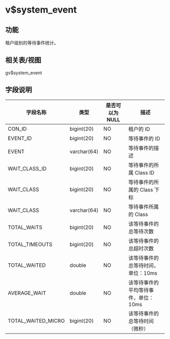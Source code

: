 v$system_event 
===================================



功能 
-----------

租户级别的等待事件统计。

相关表/视图 
---------------

gv$system_event

字段说明 
-------------



|      **字段名称**      |   **类型**    | **是否可以为 NULL** |        **描述**        |
|--------------------|-------------|----------------|----------------------|
| CON_ID             | bigint(20)  | NO             | 租户的 ID               |
| EVENT_ID           | bigint(20)  | NO             | 等待事件的 ID             |
| EVENT              | varchar(64) | NO             | 等待事件的描述              |
| WAIT_CLASS_ID      | bigint(20)  | NO             | 等待事件的所属 Class ID     |
| WAIT_CLASS         | bigint(20)  | NO             | 等待事件的所属的 Class 下标    |
| WAIT_CLASS         | varchar(64) | NO             | 等待事件所属的 Class        |
| TOTAL_WAITS        | bigint(20)  | NO             | 该等待事件的总等待次数          |
| TOTAL_TIMEOUTS     | bigint(20)  | NO             | 该等待事件的总超时次数          |
| TOTAL_WAITED       | double      | NO             | 该等待事件的总等待时间，单位：10ms  |
| AVERAGE_WAIT       | double      | NO             | 该等待事件的平均等待事件，单位：10ms |
| TOTAL_WAITED_MICRO | bigint(20)  | NO             | 该等待事件的总等待时间（微秒）      |


